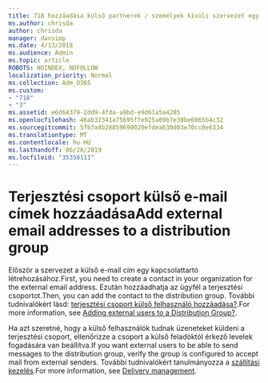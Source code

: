 ```yaml
---
title: 718 hozzáadása külső partnerek / személyek kívüli szervezet egy terjesztési listára
ms.author: chrisda
author: chrisda
manager: dansimp
ms.date: 4/13/2018
ms.audience: Admin
ms.topic: article
ROBOTS: NOINDEX, NOFOLLOW
localization_priority: Normal
ms.collection: Adm_O365
ms.custom:
- "718"
- "3"
ms.assetid: e6d64379-2dd9-4fda-a9bd-e9d61a5a4205
ms.openlocfilehash: 46ab32341a75695ffe925a09b7e30be6065b4c32
ms.sourcegitcommit: 5fb7a4b28859690020efdea630d03e70cc0e6334
ms.translationtype: MT
ms.contentlocale: hu-HU
ms.lasthandoff: 06/28/2019
ms.locfileid: "35358111"
---
```

# <a name="add-external-email-addresses-to-a-distribution-group"></a><span data-ttu-id="5f8d5-102">Terjesztési csoport külső e-mail címek hozzáadása</span><span class="sxs-lookup"><span data-stu-id="5f8d5-102">Add external email addresses to a distribution group</span></span>

<span data-ttu-id="5f8d5-103">Először a szervezet a külső e-mail cím egy kapcsolattartó létrehozásához.</span><span class="sxs-lookup"><span data-stu-id="5f8d5-103">First, you need to create a contact in your organization for the external email address.</span></span> <span data-ttu-id="5f8d5-104">Ezután hozzáadhatja az ügyfél a terjesztési csoportot.</span><span class="sxs-lookup"><span data-stu-id="5f8d5-104">Then, you can add the contact to the distribution group.</span></span> <span data-ttu-id="5f8d5-105">További tudnivalókért lásd: [terjesztési csoport külső felhasználó hozzáadása?](https://support.office.com/client/caa0f310-0bb7-48e3-8ad2-cb358b53bbba).</span><span class="sxs-lookup"><span data-stu-id="5f8d5-105">For more information, see [Adding external users to a Distribution Group?](https://support.office.com/client/caa0f310-0bb7-48e3-8ad2-cb358b53bbba).</span></span>

<span data-ttu-id="5f8d5-106">Ha azt szeretné, hogy a külső felhasználók tudnak üzeneteket küldeni a terjesztési csoport, ellenőrizze a csoport a külső feladóktól érkező levelek fogadására van beállítva.</span><span class="sxs-lookup"><span data-stu-id="5f8d5-106">If you want external users to be able to send messages to the distribution group, verify the group is configured to accept mail from external senders.</span></span> <span data-ttu-id="5f8d5-107">További tudnivalókért tanulmányozza a [szállítási kezelés](https://technet.microsoft.com/library/bb124513.aspx#deliverymanagement).</span><span class="sxs-lookup"><span data-stu-id="5f8d5-107">For more information, see [Delivery management](https://technet.microsoft.com/library/bb124513.aspx#deliverymanagement).</span></span>
